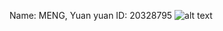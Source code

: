 Name: MENG, Yuan yuan
ID: 20328795
![alt text](https://github.com/ymenghank/COMP3111-Lab1/blob/master/lab1.png)
